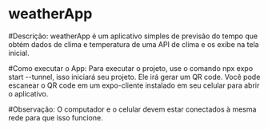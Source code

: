 # weatherApp
#Descrição:
weatherApp é um aplicativo simples de previsão do tempo que obtém dados de clima e temperatura 
de uma API de clima e os exibe na tela inicial.

#Como executar o App:
Para executar o projeto, use o comando npx expo start --tunnel, isso iniciará seu projeto. Ele irá gerar 
um QR code. Você pode escanear o QR code em um expo-cliente instalado em seu celular para abrir o aplicativo.

#Observação: 
O computador e o celular devem estar conectados à mesma rede para que isso funcione.
